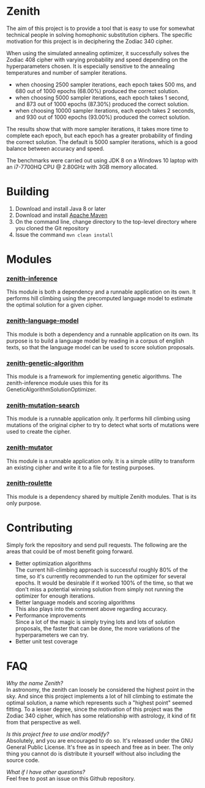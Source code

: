 # Zenith
The aim of this project is to provide a tool that is easy to use for somewhat technical people in solving homophonic substitution ciphers.  The specific motivation for this project is in deciphering the Zodiac 340 cipher.

When using the simulated annealing optimizer, it successfully solves the Zodiac 408 cipher with varying probability and speed depending on the hyperparameters chosen.  It is especially sensitive to the annealing temperatures and number of sampler iterations.
 - when choosing 2500 sampler iterations, each epoch takes 500 ms, and 680 out of 1000 epochs (68.00%) produced the correct solution.
 - when choosing 5000 sampler iterations, each epoch takes 1 second, and 873 out of 1000 epochs (87.30%) produced the correct solution.
 - when choosing 10000 sampler iterations, each epoch takes 2 seconds, and 930 out of 1000 epochs (93.00%) produced the correct solution.
 
The results show that with more sampler iterations, it takes more time to complete each epoch, but each epoch has a greater probability of finding the correct solution.  The default is 5000 sampler iterations, which is a good balance between accuracy and speed.

The benchmarks were carried out using JDK 8 on a Windows 10 laptop with an i7-7700HQ CPU @ 2.80GHz with 3GB memory allocated.

# Building
1. Download and install Java 8 or later
2. Download and install [Apache Maven](https://maven.apache.org/download.cgi)
3. On the command line, change directory to the top-level directory where you cloned the Git repository
4. Issue the command `mvn clean install`

# Modules
### [zenith-inference](zenith-inference/README.md)
This module is both a dependency and a runnable application on its own.  It performs hill climbing using the precomputed language model to estimate the optimal solution for a given cipher.
### [zenith-language-model](zenith-language-model/README.md)
This module is both a dependency and a runnable application on its own.  Its purpose is to build a language model by reading in a corpus of english texts, so that the language model can be used to score solution proposals.
### [zenith-genetic-algorithm](zenith-genetic-algorithm/README.md)
This module is a framework for implementing genetic algorithms.  The zenith-inference module uses this for its GeneticAlgorithmSolutionOptimizer.
### [zenith-mutation-search](zenith-mutation-search/README.md)
This module is a runnable application only.  It performs hill climbing using mutations of the original cipher to try to detect what sorts of mutations were used to create the cipher.
### [zenith-mutator](zenith-mutator/README.md)
This module is a runnable application only.  It is a simple utility to transform an existing cipher and write it to a file for testing purposes.
### [zenith-roulette](zenith-roulette/README.md)
This module is a dependency shared by multiple Zenith modules.  That is its only purpose.

# Contributing
Simply fork the repository and send pull requests.  The following are the areas that could be of most benefit going forward.
* Better optimization algorithms \
   The current hill-climbing approach is successful roughly 80% of the time, so it's currently recommended to run the optimizer for several epochs.  It would be desirable if it worked 100% of the time, so that we don't miss a potential winning solution from simply not running the optimizer for enough iterations.
* Better language models and scoring algorithms \
   This also plays into the comment above regarding accuracy.
* Performance improvements \
   Since a lot of the magic is simply trying lots and lots of solution proposals, the faster that can be done, the more variations of the hyperparameters we can try.
* Better unit test coverage

# FAQ
*Why the name Zenith?* \
In astronomy, the zenith can loosely be considered the highest point in the sky.  And since this project implements a lot of hill climbing to estimate the optimal solution, a name which represents such a "highest point" seemed fitting.  To a lesser degree, since the motivation of this project was the Zodiac 340 cipher, which has some relationship with astrology, it kind of fit from that perspective as well.

*Is this project free to use and/or modify?* \
Absolutely, and you are encouraged to do so.  It's released under the GNU General Public License.  It's free as in speech and free as in beer.  The only thing you cannot do is distribute it yourself without also including the source code.

*What if I have other questions?* \
Feel free to post an issue on this Github repository.